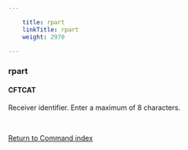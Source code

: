 ```yaml
---

    title: rpart
    linkTitle: rpart
    weight: 2970

---
```

<span id="rpart"></span>

### rpart

#### CFTCAT

Receiver identifier. Enter a maximum of 8 characters.

 

[Return to Command index](../../)
